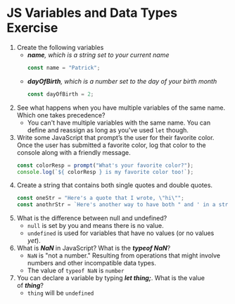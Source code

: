 # JS Variables and Data Types Exercise

1. Create the following variables
    - ***name**, which is a string set to your current name*
        ```js
        const name = "Patrick";
        ```
    - ***dayOfBirth**, which is a number set to the day of your birth month*
        ```js
        const dayOfBirth = 2;
        ```
2. See what happens when you have multiple variables of the same name. Which one takes precedence?
    - You can't have multiple variables with the same name. You can define and reassign as long as you've used `let` though.
3. Write some JavaScript that prompt’s the user for their favorite color. Once the user has submitted a favorite color, log that color to the console along with a friendly message.
    ```js
    const colorResp = prompt("What's your favorite color?");
    console.log(`${ colorResp } is my favorite color too!`);
    ```
4. Create a string that contains both single quotes and double quotes.
    ```js
    const oneStr = "Here's a quote that I wrote, \"hi\"";
    const anothrStr = `Here's another way to have both " and ' in a string.`;
    ```
5. What is the difference between null and undefined?
    - `null` is set by you and means there is no value.
    - `undefined` is used for variables that have no values (or no values *yet*).
6. What is ***NaN*** in JavaScript? What is the ***typeof NaN***?
    - `NaN` is "not a number." Resulting from operations that might involve numbers and other incompatible data types.
    - The value of `typeof NaN` is `number`
7. You can declare a variable by typing ***let thing;***. What is the value of ***thing***?
    - `thing` will be `undefined`